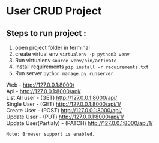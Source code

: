 # User CRUD Project

## Steps to run project :

1. open project folder in terminal
2. create virtual env
    ` virtualenv -p python3 venv `
3. Run virtualenv `source venv/bin/activate`
4. Install requirements `pip install -r requirements.txt`
5. Run server `python manage.py runserver`

Web - http://127.0.0.1:8000/  <br />
Api - http://127.0.0.1:8000/api/  <br />
    List All user           - (GET)   http://127.0.0.1:8000/api/  <br />
    Single User             - (GET)   http://127.0.0.1:8000/api/1/  <br />
    Create User             - (POST)  http://127.0.0.1:8000/api/  <br />
    Update User             - (PUT)   http://127.0.0.1:8000/api/1/  <br />
    Update User(Partialy)   - (PATCH) http://127.0.0.1:8000/api/1/ <br />

    Note: Browser support is enabled.


